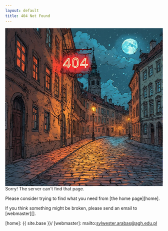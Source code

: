 ```yaml
---
layout: default
title: 404 Not Found
---
```

<img align="right" src="/img/404.jpg" alt="journal club" class="pic" />
Sorry! The server can't find that page.

Please consider trying to find what you need from [the home page][home].

If you think something might be broken, please send an email to [webmaster][].

[home]: {{ site.base }}/
[webmaster]: mailto:sylwester.arabas@agh.edu.pl
